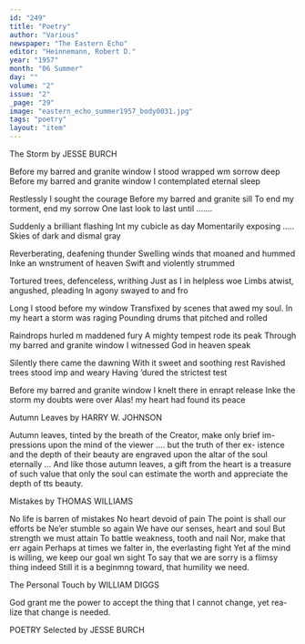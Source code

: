 ```yaml
---
id: "249"
title: "Poetry"
author: "Various"
newspaper: "The Eastern Echo"
editor: "Heinnemann, Robert D."
year: "1957"
month: "06 Summer"
day: ""
volume: "2"
issue: "2"
_page: "29"
image: "eastern_echo_summer1957_body0031.jpg"
tags: "poetry"
layout: "item"
---
```

The Storm 
by JESSE BURCH

Before my barred and granite window
I stood wrapped wm sorrow deep
Before my barred and granite window
I contemplated eternal sleep

Restlessly I sought the courage
Before my barred and granite sill
To end my torment, end my sorrow
One last look to last until .......

Suddenly a brilliant flashing
Int my cubicle as day
Momentarily exposing .....
Skies of dark and dismal gray

Reverberating, deafening thunder
Swelling winds that moaned and hummed
Inke an wnstrument of heaven
Swift and violently strummed

Tortured trees, defenceless, writhing
Just as I in helpless woe
Limbs atwist, angushed, pleading
In agony swayed to and fro

Long I stood before my window
Transfixed by scenes that awed my soul.
In my heart a storm was raging
Pounding drums that pitched and rolled

Raindrops hurled m maddened fury
A mighty tempest rode its peak
Through my barred and granite window
I witnessed God in heaven speak

Silently there came the dawning
With it sweet and soothing rest
Ravished trees stood imp and weary
Having ’dured the strictest test

Before my barred and granite window
I knelt there in enrapt release
Inke the storm my doubts were over
Alas! my heart had found its peace

Autumn Leaves
by HARRY W. JOHNSON

Autumn leaves, tinted by the breath
of the Creator, make only brief im-
pressions upon the mind of the viewer
.... but the truth of ther ex-
istence and the depth of their beauty
are engraved upon the altar of the
soul eternally ... And like those
autumn leaves, a gift from the heart
is a treasure of such value that only
the soul can estimate the worth and
appreciate the depth of tts beauty.

Mistakes
by THOMAS WILLIAMS

No life is barren of mistakes
No heart devoid of pain
The point is shall our efforts be
Ne’er stumble so again
We have our senses, heart and soul
But strength we must attain
To battle weakness, tooth and nail
Nor, make that err again
Perhaps at times we falter in,
the everlasting fight
Yet af the mind is willing, we
keep our goal wn sight
To say that we are sorry is
a flimsy thing indeed
Still it is a beginmng toward,
that humility we need.

The Personal Touch
by WILLIAM DIGGS

God grant me the power to accept the
thing that I cannot change, yet rea-
lize that change is needed.

POETRY Selected by JESSE BURCH
